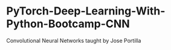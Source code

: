 # PyTorch-Deep-Learning-With-Python-Bootcamp-CNN
Convolutional Neural Networks taught by Jose Portilla
